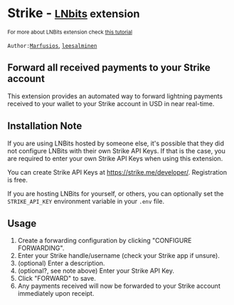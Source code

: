 # Strike - <small>[LNbits](https://github.com/lnbits/lnbits) extension</small>
<small>For more about LNBits extension check [this tutorial](https://github.com/lnbits/lnbits/wiki/LNbits-Extensions)</small>

`Author:`<a href="https://github.com/Marfusios">`Marfusios`</a>, <a href="https://github.com/leesalminen">`leesalminen`</a>

## Forward all received payments to your Strike account

This extension provides an automated way to forward lightning payments received to your wallet to your Strike account in USD in near real-time.

## Installation Note

If you are using LNBits hosted by someone else, it's possible that they did not configure LNBits with their own Strike API Keys. If that is the case, you are required to enter your own Strike API Keys when using this extension. 

You can create Strike API Keys at https://strike.me/developer/. Registration is free.

If you are hosting LNBits for yourself, or others, you can optionally set the `STRIKE_API_KEY` environment variable in your `.env` file.

## Usage

1. Create a forwarding configuration by clicking "CONFIGURE FORWARDING".
2. Enter your Strike handle/username (check your Strike app if unsure).
3. (optional) Enter a description.
4. (optional?, see note above) Enter your Strike API Key.
5. Click "FORWARD" to save.
6. Any payments received will now be forwarded to your Strike account immediately upon receipt.
